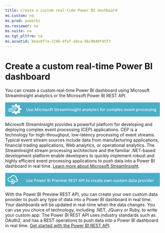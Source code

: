 ```yaml
---
title: Create a custom real-time Power BI dashboard
ms.custom: na
ms.prod: powerbi
ms.reviewer: na
ms.suite: na
ms.tgt_pltfrm: na
ms.assetid: bbac0f7a-224b-4fef-a9ca-96c9048f45f3
---
```

# Create a custom real-time Power BI dashboard
You can create a custom real-time Power BI dashboard using Microsoft StreamInsight analytics or the Microsoft Power BI REST API. 

![SI](../Image/StreamInsight.png)
    
Microsoft StreamInsight provides a powerful platform for developing and deploying complex event processing (CEP) applications. CEP is a technology for high-throughput, low-latency processing of event streams. Typical event stream sources include data from manufacturing applications, financial trading applications, Web analytics, or operational analytics. The StreamInsight stream processing architecture and the familiar .NET-based development platform enable developers to quickly implement robust and highly efficient event processing applications to push data into a Power BI dashboard in real time. [Learn more about Microsoft StreamInsight](https://technet.microsoft.com/en-us/library/ee362541.aspx).

![REST](../Image/REST_API_Logo.png)

With the Power BI Preview REST API, you can create your own custom data provider to push any type of data into a Power BI dashboard in real time.  Your dashboards will be updated in real-time when the data changes. You can use you choice of technology, including .NET, JQuery or Ruby, to write your custom app. The Power BI REST API uses industry standards such as OAuth2, and has a REST operations to push data into a Power BI dashboard in real time. [Get started with the Power BI REST API](https://msdn.microsoft.com/en-us/powerbi/dn874029.aspx). 